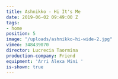 ```yaml
---
title: Ashnikko - Hi It's Me
date: 2019-06-02 09:49:00 Z
tags:
- home
position: 5
image: "/uploads/ashnikko-hi-wide-2.jpg"
vimeo: 348439070
director: Lucrecia Taormina
production-company: Friend
equipment: 'Arri Alexa Mini '
is-shown: true
---
```


